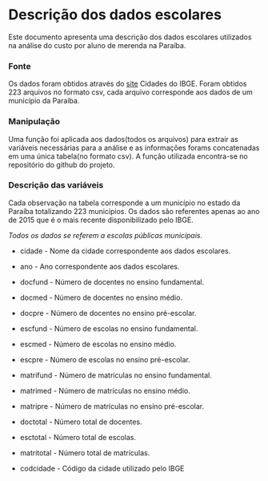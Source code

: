 # Descrição dos dados escolares

Este documento apresenta uma descrição dos dados escolares utilizados na análise do custo por aluno de merenda na Paraíba.

### Fonte

Os dados foram obtidos através do [site](http://cidades.ibge.gov.br/xtras/uf.php?lang=&coduf=25&search=paraiba) Cidades do IBGE. Foram obtidos 223 arquivos no formato csv, cada arquivo corresponde aos dados de um município da Paraíba.

### Manipulação

Uma função foi aplicada aos dados(todos os arquivos) para extrair as variáveis necessárias para a análise e as informações forams concatenadas em uma única tabela(no formato csv). A função utilizada encontra-se no repositório do github do projeto.

### Descrição das variáveis

Cada observação na tabela corresponde a um município no estado da Paraíba totalizando 223 municípios. Os dados são referentes apenas ao ano de 2015 que é o mais recente disponibilizado pelo IBGE.

*Todos os dados se referem a escolas públicas municipais.*

* cidade - Nome da cidade correspondente aos dados escolares.
* ano - Ano correspondente aos dados escolares.

* docfund - Número de docentes no ensino fundamental.
* docmed - Número de docentes no ensino médio.
* docpre - Número de docentes no ensino pré-escolar.

* escfund - Número de escolas no ensino fundamental.
* escmed - Número de escolas no ensino médio.
* escpre - Número de escolas no ensino pré-escolar.

* matrifund - Número de matrículas no ensino fundamental.
* matrimed - Número de matrículas no ensino médio.
* matripre - Número de matrículas no ensino pré-escolar.

* doctotal - Número total de docentes.
* esctotal - Número total de escolas.
* matritotal - Número total de matrículas.

* codcidade - Código da cidade utilizado pelo IBGE
